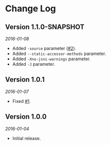 Change Log
==========

## Version 1.1.0-SNAPSHOT

_2016-01-08_

 *  Added `-source` parameter ([#2](https://github.com/smoope/j2objc-maven-plugin/issues/2)).
 *  Added `--static-accessor-methods` parameter.
 *  Added `-Xno-jsni-warnings` parameter.
 *  Added `-J` parameter.
  
## Version 1.0.1

_2016-01-07_

 *  Fixed [#1](https://github.com/smoope/j2objc-maven-plugin/issues/1). 

## Version 1.0.0

_2016-01-04_

 *  Initial release.